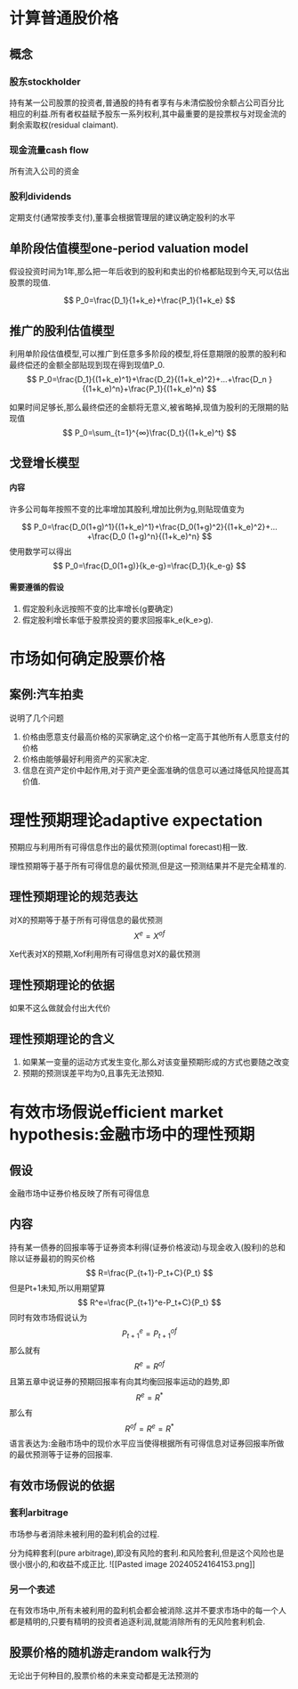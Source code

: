   
# 计算普通股价格

## 概念

### 股东stockholder

持有某一公司股票的投资者,普通股的持有者享有与未清偿股份余额占公司百分比相应的利益.所有者权益赋予股东一系列权利,其中最重要的是投票权与对现金流的剩余索取权(residual claimant).

### 现金流量cash flow

所有流入公司的资金

### 股利dividends

定期支付(通常按季支付),董事会根据管理层的建议确定股利的水平

## 单阶段估值模型one-period valuation model

假设投资时间为1年,那么把一年后收到的股利和卖出的价格都贴现到今天,可以估出股票的现值.

$$
P_0=\frac{D_1}{1+k_e}+\frac{P_1}{1+k_e}
$$

## 推广的股利估值模型

利用单阶段估值模型,可以推广到任意多多阶段的模型,将任意期限的股票的股利和最终偿还的金额全部贴现到现在得到现值P_0.
$$
P_0=\frac{D_1}{(1+k_e)^1}+\frac{D_2}{(1+k_e)^2}+…+\frac{D_n
}{(1+k_e)^n}+\frac{P_1}{(1+k_e)^n}
$$

如果时间足够长,那么最终偿还的金额将无意义,被省略掉,现值为股利的无限期的贴现值
$$
P_0=\sum_{t=1}^{∞}\frac{D_t}{(1+k_e)^t}  
$$

## 戈登增长模型

#### 内容

许多公司每年按照不变的比率增加其股利,增加比例为g,则贴现值变为

$$
P_0=\frac{D_0(1+g)^1}{(1+k_e)^1}+\frac{D_0(1+g)^2}{(1+k_e)^2}+…+\frac{D_0
(1+g)^n}{(1+k_e)^n}
$$
使用数学可以得出
$$
P_0=\frac{D_0(1+g)}{k_e-g}=\frac{D_1}{k_e-g}
$$

#### 需要遵循的假设

1. 假定股利永远按照不变的比率增长(g要确定)
2. 假定股利增长率低于股票投资的要求回报率k_e(k_e>g).

# 市场如何确定股票价格 

## 案例:汽车拍卖

说明了几个问题

1. 价格由愿意支付最高价格的买家确定,这个价格一定高于其他所有人愿意支付的价格
2. 价格由能够最好利用资产的买家决定.
3. 信息在资产定价中起作用,对于资产更全面准确的信息可以通过降低风险提高其价值.

# 理性预期理论adaptive expectation

预期应与利用所有可得信息作出的最优预测(optimal forecast)相一致.

理性预期等于基于所有可得信息的最优预测,但是这一预测结果并不是完全精准的.

## 理性预期理论的规范表达

对X的预期等于基于所有可得信息的最优预测
$$
X^e=X^{of}
$$

Xe代表对X的预期,Xof利用所有可得信息对X的最优预测

## 理性预期理论的依据

如果不这么做就会付出大代价

## 理性预期理论的含义

1. 如果某一变量的运动方式发生变化,那么对该变量预期形成的方式也要随之改变
2. 预期的预测误差平均为0,且事先无法预知.

# 有效市场假说efficient market hypothesis:金融市场中的理性预期

## 假设

金融市场中证券价格反映了所有可得信息

## 内容

持有某一债券的回报率等于证券资本利得(证券价格波动)与现金收入(股利)的总和除以证券最初的购买价格
$$
R=\frac{P_{t+1}-P_t+C}{P_t}
$$
但是Pt+1未知,所以用期望算
$$
R^e=\frac{P_{t+1}^e-P_t+C}{P_t}
$$
同时有效市场假说认为
$$
P_{t+1}^e=P_{t+1}^{of}
$$
那么就有
$$
R^e=R^{of}
$$
且第五章中说证券的预期回报率有向其均衡回报率运动的趋势,即
$$
R^e=R^*
$$
那么有
$$
R^{of}=R^e=R^*
$$
语言表达为:金融市场中的现价水平应当使得根据所有可得信息对证券回报率所做的最优预测等于证券的回报率.

## 有效市场假说的依据

### 套利arbitrage

市场参与者消除未被利用的盈利机会的过程.

分为纯粹套利(pure arbitrage),即没有风险的套利.和风险套利,但是这个风险也是很小很小的,和收益不成正比.
![[Pasted image 20240524164153.png]]

### 另一个表述

在有效市场中,所有未被利用的盈利机会都会被消除.这并不要求市场中的每一个人都是精明的,只要有精明的投资者追逐利润,就能消除所有的无风险套利机会.

## 股票价格的随机游走random walk行为

无论出于何种目的,股票价格的未来变动都是无法预测的